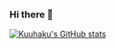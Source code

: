 ### Hi there 👋

[![Kuuhaku's GitHub stats](https://github-readme-stats.vercel.app/api?username=kuuhaku0)](https://github.com/anuraghazra/github-readme-stats)
